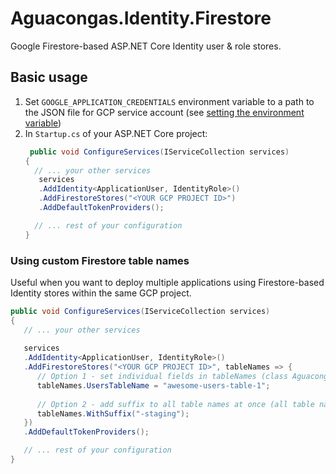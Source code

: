 # Aguacongas.Identity.Firestore
Google Firestore-based ASP.NET Core Identity user & role stores.

## Basic usage
1. Set `GOOGLE_APPLICATION_CREDENTIALS` environment variable to a path to the JSON file for GCP service account (see [setting the environment variable](https://cloud.google.com/docs/authentication/getting-started#setting_the_environment_variable))
2. In `Startup.cs` of your ASP.NET Core project:
    ```csharp
     public void ConfigureServices(IServiceCollection services)
    {
      // ... your other services 
       services
       .AddIdentity<ApplicationUser, IdentityRole>()
       .AddFirestoreStores("<YOUR GCP PROJECT ID>")
       .AddDefaultTokenProviders();
   
      // ... rest of your configuration
    }
    ```
### Using custom Firestore table names
Useful when you want to deploy multiple applications using Firestore-based Identity stores within the same GCP project.
```csharp
public void ConfigureServices(IServiceCollection services)
{
   // ... your other services
   
   services
   .AddIdentity<ApplicationUser, IdentityRole>()
   .AddFirestoreStores("<YOUR GCP PROJECT ID>", tableNames => {
      // Option 1 - set individual fields in tableNames (class Aguacongas.Identity.Firestore.FirestoreTableNamesConfig)
      tableNames.UsersTableName = "awesome-users-table-1";
      
      // Option 2 - add suffix to all table names at once (all table names will have default name + the specified suffix)
      tableNames.WithSuffix("-staging");
   })
   .AddDefaultTokenProviders();

   // ... rest of your configuration
}
```
